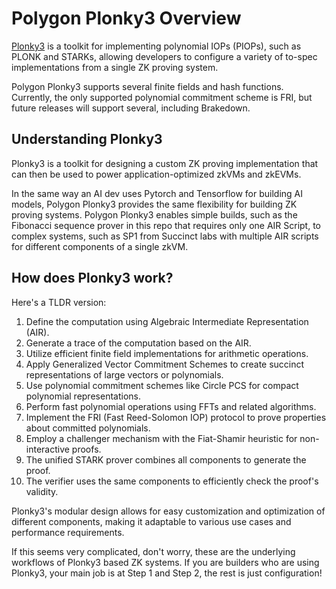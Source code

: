 # Polygon Plonky3 Overview

[Plonky3](https://github.com/Plonky3/Plonky3) is a toolkit for implementing
polynomial IOPs (PIOPs), such as PLONK and STARKs, allowing developers to
configure a variety of to-spec implementations from a single ZK proving system.

Polygon Plonky3 supports several finite fields and hash functions. Currently,
the only supported polynomial commitment scheme is FRI, but future releases will
support several, including Brakedown.

## Understanding Plonky3

Plonky3 is a toolkit for designing a custom ZK proving implementation that can
then be used to power application-optimized zkVMs and zkEVMs.

In the same way an AI dev uses Pytorch and Tensorflow for building AI models,
Polygon Plonky3 provides the same flexibility for building ZK proving systems.
Polygon Plonky3 enables simple builds, such as the Fibonacci sequence prover in
this repo that requires only one AIR Script, to complex systems, such as SP1
from Succinct labs with multiple AIR scripts for different components of a
single zkVM.

## How does Plonky3 work?

Here's a TLDR version:

1. Define the computation using Algebraic Intermediate Representation (AIR).
2. Generate a trace of the computation based on the AIR.
3. Utilize efficient finite field implementations for arithmetic operations.
4. Apply Generalized Vector Commitment Schemes to create succinct
   representations of large vectors or polynomials.
5. Use polynomial commitment schemes like Circle PCS for compact polynomial representations.
6. Perform fast polynomial operations using FFTs and related algorithms.
7. Implement the FRI (Fast Reed-Solomon IOP) protocol to prove properties about
   committed polynomials.
8. Employ a challenger mechanism with the Fiat-Shamir heuristic for
   non-interactive proofs.
9. The unified STARK prover combines all components to generate the proof.
10. The verifier uses the same components to efficiently check the proof's validity.

Plonky3's modular design allows for easy customization and optimization of
different components, making it adaptable to various use cases and performance
requirements.

If this seems very complicated, don't worry, these are the underlying workflows
of Plonky3 based ZK systems. If you are builders who are using Plonky3, your main
job is at Step 1 and Step 2, the rest is just configuration!
